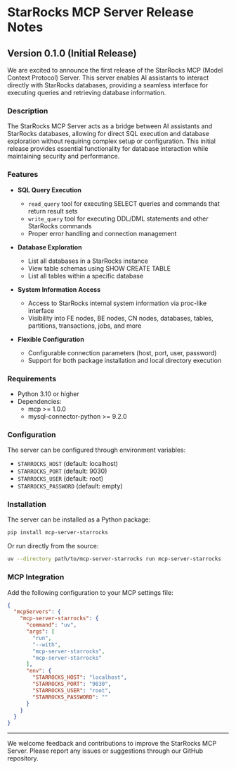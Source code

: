 # StarRocks MCP Server Release Notes

## Version 0.1.0 (Initial Release)

We are excited to announce the first release of the StarRocks MCP (Model Context Protocol) Server. This server enables AI assistants to interact directly with StarRocks databases, providing a seamless interface for executing queries and retrieving database information.

### Description

The StarRocks MCP Server acts as a bridge between AI assistants and StarRocks databases, allowing for direct SQL execution and database exploration without requiring complex setup or configuration. This initial release provides essential functionality for database interaction while maintaining security and performance.

### Features

- **SQL Query Execution**
  - `read_query` tool for executing SELECT queries and commands that return result sets
  - `write_query` tool for executing DDL/DML statements and other StarRocks commands
  - Proper error handling and connection management

- **Database Exploration**
  - List all databases in a StarRocks instance
  - View table schemas using SHOW CREATE TABLE
  - List all tables within a specific database

- **System Information Access**
  - Access to StarRocks internal system information via proc-like interface
  - Visibility into FE nodes, BE nodes, CN nodes, databases, tables, partitions, transactions, jobs, and more

- **Flexible Configuration**
  - Configurable connection parameters (host, port, user, password)
  - Support for both package installation and local directory execution

### Requirements

- Python 3.10 or higher
- Dependencies:
  - mcp >= 1.0.0
  - mysql-connector-python >= 9.2.0

### Configuration

The server can be configured through environment variables:

- `STARROCKS_HOST` (default: localhost)
- `STARROCKS_PORT` (default: 9030)
- `STARROCKS_USER` (default: root)
- `STARROCKS_PASSWORD` (default: empty)

### Installation

The server can be installed as a Python package:

```bash
pip install mcp-server-starrocks
```

Or run directly from the source:

```bash
uv --directory path/to/mcp-server-starrocks run mcp-server-starrocks
```

### MCP Integration

Add the following configuration to your MCP settings file:

```json
{
  "mcpServers": {
    "mcp-server-starrocks": {
      "command": "uv",
      "args": [
        "run",
        "--with",
        "mcp-server-starrocks",
        "mcp-server-starrocks"
      ],
      "env": {
        "STARROCKS_HOST": "localhost",
        "STARROCKS_PORT": "9030",
        "STARROCKS_USER": "root",
        "STARROCKS_PASSWORD": ""
      }
    }
  }
}
```

---

We welcome feedback and contributions to improve the StarRocks MCP Server. Please report any issues or suggestions through our GitHub repository.
